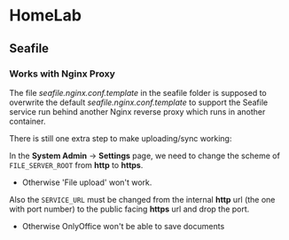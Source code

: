 # HomeLab

## Seafile

### Works with Nginx Proxy

The file *seafile.nginx.conf.template* in the seafile folder is supposed to
overwrite the default *seafile.nginx.conf.template* to support the Seafile
service run behind another Nginx reverse proxy which runs in another container.

There is still one extra step to make uploading/sync working:

In the **System Admin** -> **Settings** page, we need to change the scheme of
`FILE_SERVER_ROOT` from **http** to **https**.
* Otherwise 'File upload' won't work.

Also the `SERVICE_URL` must be changed from the internal **http** url
(the one with port number) to the public facing **https** url and drop the port.
* Otherwise OnlyOffice won't be able to save documents
